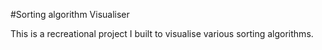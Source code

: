 #Sorting algorithm Visualiser

This is a recreational project I built to visualise various sorting algorithms.